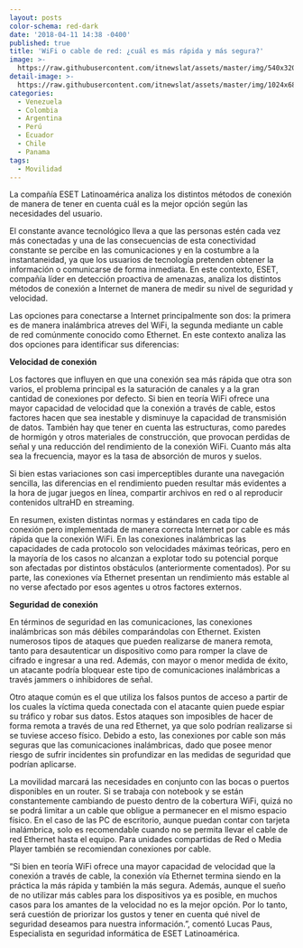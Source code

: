 ```yaml
---
layout: posts
color-schema: red-dark
date: '2018-04-11 14:38 -0400'
published: true
title: 'WiFi o cable de red: ¿cuál es más rápida y más segura?'
image: >-
  https://raw.githubusercontent.com/itnewslat/assets/master/img/540x320/wifip.jpg
detail-image: >-
  https://raw.githubusercontent.com/itnewslat/assets/master/img/1024x680/wifig.jpg
categories:
  - Venezuela
  - Colombia
  - Argentina
  - Perú
  - Ecuador
  - Chile
  - Panama
tags:
  - Movilidad
---
```


La compañía ESET Latinoamérica analiza los distintos métodos de conexión de manera de tener en cuenta cuál es la mejor opción según las necesidades del usuario.

El constante avance tecnológico lleva a que las personas estén cada vez más conectadas y una de las consecuencias de esta conectividad constante se percibe en las comunicaciones y en la costumbre a la instantaneidad, ya que los usuarios de tecnología pretenden obtener la información o comunicarse de forma inmediata. En este contexto, ESET, compañía líder en detección proactiva de amenazas, analiza los distintos métodos de conexión a Internet de manera de medir su nivel de seguridad y velocidad.

Las opciones para conectarse a Internet principalmente son dos: la primera es de manera inalámbrica atreves del WiFi, la segunda mediante un cable de red comúnmente conocido como Ethernet. En este contexto analiza las dos opciones para identificar sus diferencias:

**Velocidad de conexión**

Los factores que influyen en que una conexión sea más rápida que otra son varios, el problema principal es la saturación de canales y a la gran cantidad de conexiones por defecto. Si bien en teoría WiFi ofrece una mayor capacidad de velocidad que la conexión a través de cable, estos factores hacen que sea inestable y disminuye la capacidad de transmisión de datos. También hay que tener en cuenta las estructuras, como paredes de hormigón y otros materiales de construcción, que provocan perdidas de señal y una reducción del rendimiento de la conexión WiFi. Cuanto más alta sea la frecuencia, mayor es la tasa de absorción de muros y suelos.

Si bien estas variaciones son casi imperceptibles durante una navegación sencilla, las diferencias en el rendimiento pueden resultar más evidentes a la hora de jugar juegos en línea, compartir archivos en red o al reproducir contenidos ultraHD en streaming.

En resumen, existen distintas normas y estándares en cada tipo de conexión pero implementada de manera correcta Internet por cable es más rápida que la conexión WiFi. En las conexiones inalámbricas las capacidades de cada protocolo son velocidades máximas teóricas, pero en la mayoría de los casos no alcanzan a explotar todo su potencial porque son afectadas por distintos obstáculos (anteriormente comentados). Por su parte, las conexiones vía Ethernet presentan un rendimiento más estable al no verse afectado por esos agentes u otros factores externos. 

**Seguridad de conexión**

En términos de seguridad en las comunicaciones, las conexiones inalámbricas son más débiles comparándolas con Ethernet. Existen numerosos tipos de ataques que pueden realizarse de manera remota, tanto para desautenticar un dispositivo como para romper la clave de cifrado e ingresar a una red. Además, con mayor o menor medida de éxito, un atacante podría bloquear este tipo de comunicaciones inalámbricas a través jammers o inhibidores de señal.

Otro ataque común es el que utiliza los falsos puntos de acceso a partir de los cuales la víctima queda conectada con el atacante quien puede espiar su tráfico y robar sus datos. Estos ataques son imposibles de hacer de forma remota a través de una red Ethernet, ya que solo podrían realizarse si se tuviese acceso físico. Debido a esto, las conexiones por cable son más seguras que las comunicaciones inalámbricas, dado que posee menor riesgo de sufrir incidentes sin profundizar en las medidas de seguridad que podrían aplicarse.

La movilidad marcará las necesidades en conjunto con las bocas o puertos disponibles en un router. Si se trabaja con notebook y se están constantemente cambiando de puesto dentro de la cobertura WiFi, quizá no se podrá limitar a un cable que obligue a permanecer en el mismo espacio físico. En el caso de las PC de escritorio, aunque puedan contar con tarjeta inalámbrica, solo es recomendable cuando no se permita llevar el cable de red Ethernet hasta el equipo. Para unidades compartidas de Red o Media Player también se recomiendan conexiones por cable.

“Si bien en teoría WiFi ofrece una mayor capacidad de velocidad que la conexión a través de cable, la conexión vía Ethernet termina siendo en la práctica la más rápida y también la más segura. Además, aunque el sueño de no utilizar más cables para los dispositivos ya es posible, en muchos casos para los amantes de la velocidad no es la mejor opción. Por lo tanto, será cuestión de priorizar los gustos y tener en cuenta qué nivel de seguridad deseamos para nuestra información.”, comentó Lucas Paus, Especialista en seguridad informática de ESET Latinoamérica.

